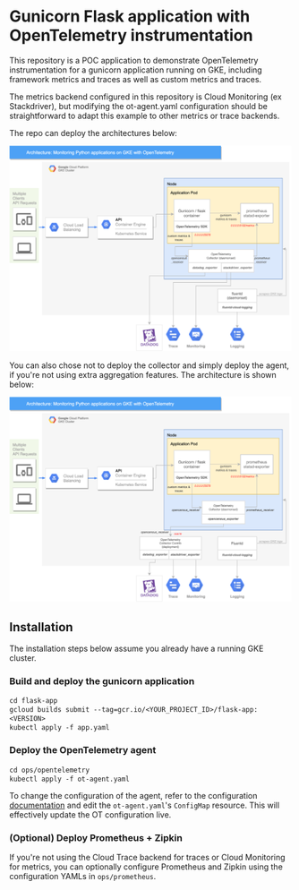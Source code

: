 # Gunicorn Flask application with OpenTelemetry instrumentation

This repository is a POC application to demonstrate OpenTelemetry instrumentation for a gunicorn application running on GKE, including framework metrics and traces as well as custom metrics and traces.

The metrics backend configured in this repository is Cloud Monitoring (ex Stackdriver), but modifying the ot-agent.yaml configuration should be straightforward to adapt this example to other metrics or trace backends.

The repo can deploy the architectures below:

![](gke_ot_1.png)

You can also chose not to deploy the collector and simply deploy the agent, if you're not using extra aggregation features. The architecture is shown below:

![](gke_ot_2.png)

## Installation

The installation steps below assume you already have a running GKE cluster.

### Build and deploy the gunicorn application
```
cd flask-app
gcloud builds submit --tag=gcr.io/<YOUR_PROJECT_ID>/flask-app:<VERSION>
kubectl apply -f app.yaml
```

### Deploy the OpenTelemetry agent
```
cd ops/opentelemetry
kubectl apply -f ot-agent.yaml
```

To change the configuration of the agent, refer to the configuration [documentation](https://opentelemetry.io/docs/collector/configuration/) and edit the `ot-agent.yaml`'s `ConfigMap` resource. This will effectively update the OT configuration live.

### (Optional) Deploy Prometheus + Zipkin
If you're not using the Cloud Trace backend for traces or Cloud Monitoring for metrics, you can optionally configure Prometheus and Zipkin using the configuration YAMLs in `ops/prometheus`.

